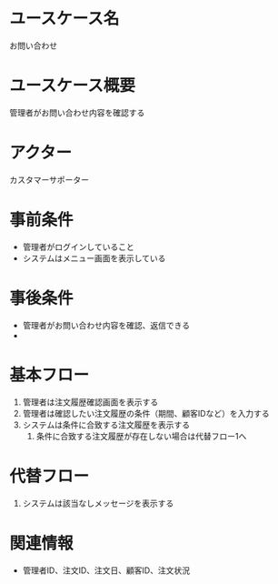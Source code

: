 # ユースケース名
お問い合わせ

# ユースケース概要
管理者がお問い合わせ内容を確認する

# アクター
カスタマーサポーター

# 事前条件
- 管理者がログインしていること
- システムはメニュー画面を表示している

# 事後条件
- 管理者がお問い合わせ内容を確認、返信できる
- 

# 基本フロー
1. 管理者は注文履歴確認画面を表示する
2. 管理者は確認したい注文履歴の条件（期間、顧客IDなど）を入力する
3. システムは条件に合致する注文履歴を表示する
    1. 条件に合致する注文履歴が存在しない場合は代替フロー1へ

# 代替フロー
1. システムは該当なしメッセージを表示する

# 関連情報
- 管理者ID、注文ID、注文日、顧客ID、注文状況

